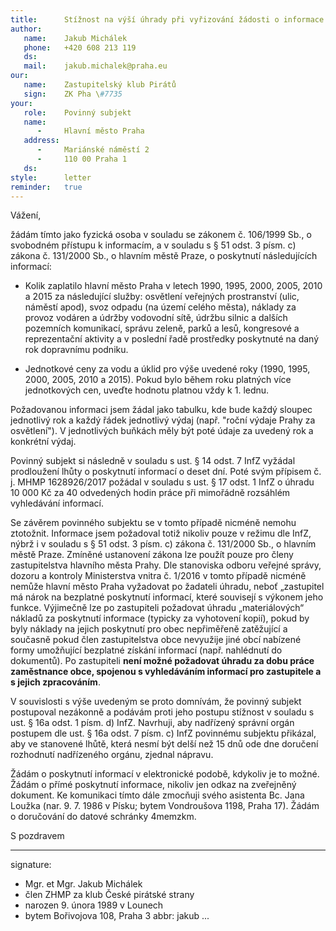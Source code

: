 ```yaml
---
title:      Stížnost na výší úhrady při vyřizování žádosti o informace
author:
   name:    Jakub Michálek
   phone:   +420 608 213 119
   ds:      
   mail:    jakub.michalek@praha.eu
our:
   name:    Zastupitelský klub Pirátů
   sign:    ZK Pha \#7735
your:
   role:    Povinný subjekt
   name:    
      -     Hlavní město Praha
   address:
      -     Mariánské náměstí 2
      -     110 00 Praha 1
   ds:      
style:      letter
reminder:   true
---
```


Vážení,

žádám tímto jako fyzická osoba v souladu se zákonem č. 106/1999 Sb., o svobodném přístupu k informacím, a v souladu s § 51 odst. 3 písm. c) zákona č. 131/2000 Sb., o hlavním městě Praze, o poskytnutí následujících informací: 

* Kolik zaplatilo hlavní město Praha v letech 1990, 1995, 2000, 2005, 2010 a 2015 za následující služby: osvětlení veřejných prostranství (ulic, náměstí apod), svoz odpadu (na území celého města), náklady za provoz vodáren a údržby vodovodní sítě, údržbu silnic a dalších pozemních komunikací, správu zeleně, parků a lesů, kongresové a reprezentační aktivity a v poslední řadě prostředky poskytnuté na daný rok dopravnímu podniku. 

* Jednotkové ceny za vodu a úklid pro výše uvedené roky (1990, 1995, 2000, 2005, 2010 a 2015). Pokud bylo během roku platných více jednotkových cen, uveďte hodnotu platnou vždy k 1. lednu. 

Požadovanou informaci jsem žádal jako tabulku, kde bude každý sloupec jednotlivý rok a každý řádek jednotlivý výdaj (např. "roční výdaje Prahy za osvětlení"). V jednotlivých buňkách měly být poté údaje za uvedený rok a konkrétní výdaj. 

Povinný subjekt si následně v souladu s ust. § 14 odst. 7 InfZ vyžádal prodloužení lhůty o poskytnutí informací o deset dní. Poté svým přípisem č. j. MHMP 1628926/2017 požádal v souladu s ust. § 17 odst. 1 InfZ o úhradu 10 000 Kč za 40 odvedených hodin práce při mimořádně rozsáhlém vyhledávání informací. 

Se závěrem povinného subjektu se v tomto případě nicméně nemohu ztotožnit. Informace jsem požadoval totiž nikoliv pouze v režimu dle InfZ, nýbrž i v souladu s § 51 odst. 3 písm. c) zákona č. 131/2000 Sb., o hlavním městě Praze. Zmíněné ustanovení zákona lze použít pouze pro členy zastupitelstva hlavního města Prahy. Dle stanoviska odboru veřejné správy, dozoru a kontroly Ministerstva vnitra č. 1/2016 v tomto případě nicméně nemůže hlavní město Praha vyžadovat po žadateli úhradu, neboť „zastupitel má nárok na bezplatné poskytnutí informací, které souvisejí s výkonem jeho funkce. Výjimečně lze po zastupiteli požadovat úhradu „materiálových“ nákladů za poskytnutí informace (typicky za vyhotovení kopií), pokud by byly náklady na jejich poskytnutí pro obec nepřiměřeně zatěžující a současně pokud člen zastupitelstva obce nevyužije jiné obcí nabízené formy umožňující bezplatné získání informací (např. nahlédnutí do dokumentů). Po zastupiteli **není možné požadovat úhradu za dobu práce zaměstnance obce, spojenou s vyhledáváním informací pro zastupitele a s jejich zpracováním**.

V souvislosti s výše uvedeným se proto domnívám, že povinný subjekt postupoval nezákonně a podávám proti jeho postupu stížnost v souladu s ust. § 16a odst. 1 písm. d) InfZ. Navrhuji, aby nadřízený správní orgán postupem dle ust. § 16a odst. 7 písm. c) InfZ povinnému subjektu přikázal, aby ve stanovené lhůtě, která nesmí být delší než 15 dnů ode dne doručení rozhodnutí nadřízeného orgánu, zjednal nápravu.

Žádám o poskytnutí informací v elektronické podobě, kdykoliv je to možné. Žádám o přímé poskytnutí informace, nikoliv jen odkaz na zveřejněný dokument. Ke komunikaci tímto dále zmocňuji svého asistenta Bc. Jana Loužka (nar. 9. 7. 1986 v Písku; bytem Vondroušova 1198, Praha 17). Žádám o doručování do datové schránky 4memzkm.

S pozdravem

---
signature: 
  - Mgr. et Mgr. Jakub Michálek
  - člen ZHMP za klub České pirátské strany
  - narozen 9. února 1989 v Lounech
  - bytem Bořivojova 108, Praha 3
abbr:       jakub
...
